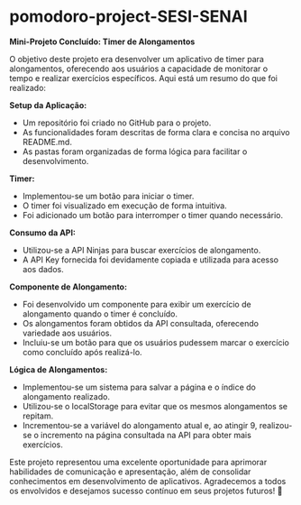 # pomodoro-project-SESI-SENAI

**Mini-Projeto Concluído: Timer de Alongamentos**

O objetivo deste projeto era desenvolver um aplicativo de timer para alongamentos, oferecendo aos usuários a capacidade de monitorar o tempo e realizar exercícios específicos. Aqui está um resumo do que foi realizado:

**Setup da Aplicação:**
- Um repositório foi criado no GitHub para o projeto.
- As funcionalidades foram descritas de forma clara e concisa no arquivo README.md.
- As pastas foram organizadas de forma lógica para facilitar o desenvolvimento.

**Timer:**
- Implementou-se um botão para iniciar o timer.
- O timer foi visualizado em execução de forma intuitiva.
- Foi adicionado um botão para interromper o timer quando necessário.

**Consumo da API:**
- Utilizou-se a API Ninjas para buscar exercícios de alongamento.
- A API Key fornecida foi devidamente copiada e utilizada para acesso aos dados.

**Componente de Alongamento:**
- Foi desenvolvido um componente para exibir um exercício de alongamento quando o timer é concluído.
- Os alongamentos foram obtidos da API consultada, oferecendo variedade aos usuários.
- Incluiu-se um botão para que os usuários pudessem marcar o exercício como concluído após realizá-lo.

**Lógica de Alongamentos:**
- Implementou-se um sistema para salvar a página e o índice do alongamento realizado.
- Utilizou-se o localStorage para evitar que os mesmos alongamentos se repitam.
- Incrementou-se a variável do alongamento atual e, ao atingir 9, realizou-se o incremento na página consultada na API para obter mais exercícios.

Este projeto representou uma excelente oportunidade para aprimorar habilidades de comunicação e apresentação, além de consolidar conhecimentos em desenvolvimento de aplicativos. Agradecemos a todos os envolvidos e desejamos sucesso contínuo em seus projetos futuros! 🚀
